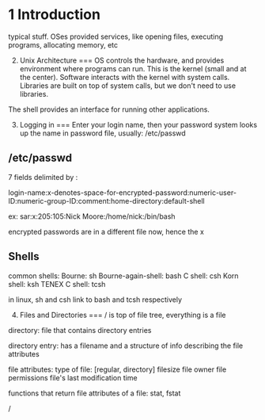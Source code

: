 1 Introduction
===
typical stuff.  OSes provided services, like opening files, executing programs, allocating memory, etc

2. Unix Architecture
===
OS controls the hardware, and provides environment where programs can run.
This is the kernel (small and at the center). Software interacts with the kernel with system calls.  Libraries are built on top of system calls, but we don't need to use libraries.

The shell provides an interface for running other applications.

3. Logging in
===
Enter your login name, then your password
system looks up the name in password file, usually: /etc/passwd

/etc/passwd
---
7 fields delimited by :

login-name:x-denotes-space-for-encrypted-password:numeric-user-ID:numeric-group-ID:comment:home-directory:default-shell

ex: sar\:x:205:105:Nick Moore:/home/nick:/bin/bash

encrypted passwords are in a different file now, hence the x

Shells
---
common shells:
  Bourne:               sh
  Bourne-again-shell:   bash
  C shell:              csh
  Korn shell:           ksh
  TENEX C shell:        tcsh
  
  in linux, sh and csh link to bash and tcsh respectively
  
4. Files and Directories
===
/ is top of file tree, everything is a file

directory:
    file that contains directory entries
    
directory entry:
    has a filename and a structure of info describing the file attributes
    
file attributes:
    type of file: [regular, directory]
    filesize
    file owner
    file permissions
    file's last modification time
    
functions that return file attributes of a file:
    stat, fstat
    
/    
